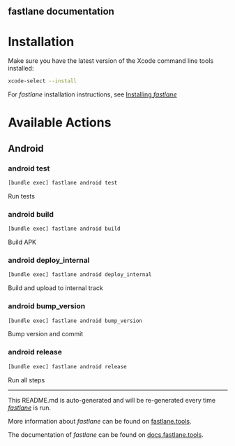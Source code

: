 fastlane documentation
----

# Installation

Make sure you have the latest version of the Xcode command line tools installed:

```sh
xcode-select --install
```

For _fastlane_ installation instructions, see [Installing _fastlane_](https://docs.fastlane.tools/#installing-fastlane)

# Available Actions

## Android

### android test

```sh
[bundle exec] fastlane android test
```

Run tests

### android build

```sh
[bundle exec] fastlane android build
```

Build APK

### android deploy_internal

```sh
[bundle exec] fastlane android deploy_internal
```

Build and upload to internal track

### android bump_version

```sh
[bundle exec] fastlane android bump_version
```

Bump version and commit

### android release

```sh
[bundle exec] fastlane android release
```

Run all steps

----

This README.md is auto-generated and will be re-generated every time [_fastlane_](https://fastlane.tools) is run.

More information about _fastlane_ can be found on [fastlane.tools](https://fastlane.tools).

The documentation of _fastlane_ can be found on [docs.fastlane.tools](https://docs.fastlane.tools).
